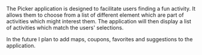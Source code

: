The Picker application is designed to facilitate users finding a fun activity. It allows them to choose from a list of different 
element which are part of activities which might interest them. The application will then display a list of activities which 
match the users' selections.

In the future I plan to add maps, coupons, favorites and suggestions to the application.
